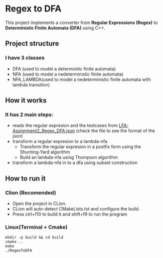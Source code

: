 # Regex to DFA

This project implements a converter from **Regular Expressions (Regex)** to **Deterministic Finite Automata (DFA)** using C++. 

## Project structure
### I have 3 classes
- DFA (used to model a determinitic finite automata)
- NFA (used to model a nedeterministic finite automata)
- NFA_LAMBDA(used to model a nedeterministic finite automata with lambda transition)
  
## How it works

### It has 2 main steps:
- reads the regular expresion and the testcases from [LFA-Assignment2_Regex_DFA.json](LFA-Assignment2_Regex_DFA.json) (check the file to see the format of the json)
- transform a regular expresion to a lambda-nfa
  - Transform the regular expresion in a postfix form using the Shunting-Yard algorithm
  - Build an lambda-nfa using Thompson algorithm
- transform a lambda-nfa in to a dfa using subset construction

## How to run it

### Clion (Recomended)
- Open the project in CLion.
- CLion will auto-detect CMakeLists.txt and configure the build.
- Press ctrl+f10 to build it and shift+f9 to run the program

### Linux(Terminal + Cmake)
```
mkdir -p build && cd build
cmake ..
make
./RegexToDFA
```